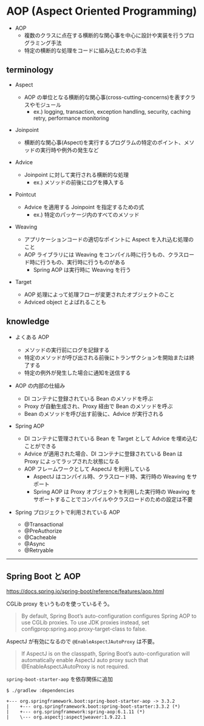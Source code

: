  # AOP (Aspect Oriented Programming)

- AOP
  - 複数のクラスに点在する横断的な関心事を中心に設計や実装を行うプログラミング手法
  - 特定の横断的な処理をコードに組み込むための手法

## terminology

- Aspect
  - AOP の単位となる横断的な関心事(cross-cutting-concerns)を表すクラスやモジュール
    - ex.) logging, transaction, exception handling, security, caching retry, performance monitoring
- Joinpoint
  - 横断的な関心事(Aspect)を実行するプログラムの特定のポイント、メソッドの実行時や例外の発生など

- Advice
  - Joinpoint に対して実行される横断的な処理
    - ex.) メソッドの前後にログを挿入する

- Pointcut
  - Advice を適用する Joinpoint を指定するための式
    - ex.) 特定のパッケージ内のすべてのメソッド

- Weaving
  - アプリケーションコードの適切なポイントに Aspect を入れ込む処理のこと
  - AOP ライブラリには Weaving をコンパイル時に行うもの、クラスロード時に行うもの、実行時に行うものがある
    - Spring AOP は実行時に Weaving を行う

- Target
  - AOP 処理によって処理フローが変更されたオブジェクトのこと
  - Adviced object とよばれることも

## knowledge

- よくある AOP
  - メソッドの実行前にログを記録する
  - 特定のメソッドが呼び出される前後にトランザクションを開始または終了する
  - 特定の例外が発生した場合に通知を送信する

- AOP の内部の仕組み
  - DI コンテナに登録されている Bean のメソッドを呼ぶ
  - Proxy が自動生成され、Proxy 経由で Bean のメソッドを呼ぶ
  - Bean のメソッドを呼び出す前後に、Advice が実行される

- Spring AOP
  - DI コンテナに管理されている Bean を Target として Advice を埋め込むことができる
  - Advice が適用された場合、DI コンテナに登録されている Bean は Proxy によってラップされた状態になる
  - AOP フレームワークとして AspectJ を利用している
    - AspectJ はコンパイル時、クラスロード時、実行時の Weaving をサポート
    - Spring AOP は Proxy オブジェクトを利用した実行時の Weaving をサポートすることでコンパイルやクラスロードのための設定は不要

- Spring プロジェクトで利用されている AOP
  - @Transactional
  - @PreAuthorize
  - @Cacheable
  - @Async
  - @Retryable

---
## Spring Boot と AOP

https://docs.spring.io/spring-boot/reference/features/aop.html

CGLib proxy をいうものを使っているそう。

> By default, Spring Boot’s auto-configuration configures Spring AOP to use CGLib proxies.
> To use JDK proxies instead, set configprop:spring.aop.proxy-target-class to false.

AspectJ が有効になるので `@EnableAspectJAutoProxy` は不要。 

> If AspectJ is on the classpath,
> Spring Boot’s auto-configuration will automatically enable AspectJ auto proxy such that @EnableAspectJAutoProxy is not required.


`spring-boot-starter-aop` を依存関係に追加

```shell
$ ./gradlew :dependencies

+--- org.springframework.boot:spring-boot-starter-aop -> 3.3.2
|    +--- org.springframework.boot:spring-boot-starter:3.3.2 (*)
|    +--- org.springframework:spring-aop:6.1.11 (*)
|    \--- org.aspectj:aspectjweaver:1.9.22.1
```





